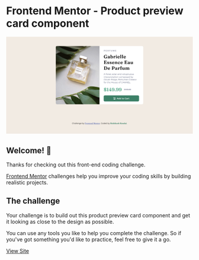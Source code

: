 # Frontend Mentor - Product preview card component

<img src='./design/my-design-desktop.png' alt='Design preview for the Product preview card component coding challenge'>

## Welcome! 👋

Thanks for checking out this front-end coding challenge.

[Frontend Mentor](https://www.frontendmentor.io) challenges help you improve your coding skills by building realistic projects.

## The challenge

Your challenge is to build out this product preview card component and get it looking as close to the design as possible.

You can use any tools you like to help you complete the challenge. So if you've got something you'd like to practice, feel free to give it a go.

[View Site](https://rishikendai.github.io/product-preview-card/)

